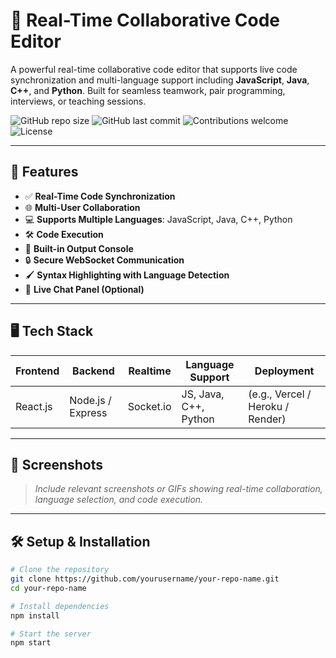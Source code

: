 # 🧠 Real-Time Collaborative Code Editor

A powerful real-time collaborative code editor that supports live code synchronization and multi-language support including **JavaScript**, **Java**, **C++**, and **Python**. Built for seamless teamwork, pair programming, interviews, or teaching sessions.

![GitHub repo size](https://img.shields.io/github/repo-size/yourusername/your-repo-name)
![GitHub last commit](https://img.shields.io/github/last-commit/yourusername/your-repo-name)
![Contributions welcome](https://img.shields.io/badge/contributions-welcome-brightgreen.svg)
![License](https://img.shields.io/github/license/yourusername/your-repo-name)

---

## 🚀 Features

- ✅ **Real-Time Code Synchronization**
- 🌐 **Multi-User Collaboration**
- 💻 **Supports Multiple Languages**: JavaScript, Java, C++, Python
- 🛠️ **Code Execution**
- 🧪 **Built-in Output Console**
- 🔒 **Secure WebSocket Communication**
- 🖌️ **Syntax Highlighting with Language Detection**
- 💬 **Live Chat Panel (Optional)**

---

## 🖥️ Tech Stack

| Frontend | Backend | Realtime | Language Support | Deployment |
|----------|---------|----------|------------------|------------|
| React.js | Node.js / Express | Socket.io | JS, Java, C++, Python | (e.g., Vercel / Heroku / Render) |

---

## 📸 Screenshots

> _Include relevant screenshots or GIFs showing real-time collaboration, language selection, and code execution._

---

## 🛠️ Setup & Installation

```bash
# Clone the repository
git clone https://github.com/yourusername/your-repo-name.git
cd your-repo-name

# Install dependencies
npm install

# Start the server
npm start
